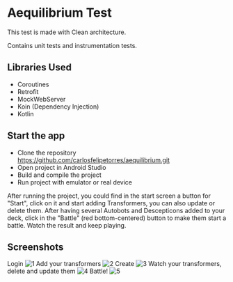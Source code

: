 #  Aequilibrium Test

This test is made with Clean architecture. 

Contains unit tests and instrumentation tests.

## Libraries Used

- Coroutines
- Retrofit
- MockWebServer
- Koin (Dependency Injection)
- Kotlin

## Start the app

- Clone the repository https://github.com/carlosfelipetorres/aequilibrium.git
- Open project in Android Studio
- Build and compile the project
- Run project with emulator or real device

After running the project, you could find in the start screen a button for "Start", click on it and start adding Transformers, you can also update or delete them. After having several Autobots and Descepticons added to your deck, click in the "Battle" (red bottom-centered) button to make them start a battle. Watch the result and keep playing.

## Screenshots
Login
![1](/images/1.jpg)
Add your transformers
![2](/images/2.jpg)
Create
![3](/images/3.jpg)
Watch your transformers, delete and update them
![4](/images/4.jpg)
Battle!
![5](/images/5.jpg)
